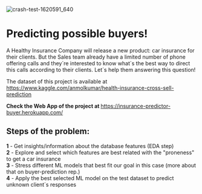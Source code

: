 ![crash-test-1620591_640](https://user-images.githubusercontent.com/73612432/103824033-ea651c00-5051-11eb-9b73-d2191e206b42.jpg)
# Predicting possible buyers!
A Healthy Insurance Company will release a new product: car insurance for their clients. But the Sales team already have a limited number of phone offering calls and they´re interested to know what´s the best way to direct this calls according to their clients. Let´s help them answering this question!

The dataset of this project is available at https://www.kaggle.com/anmolkumar/health-insurance-cross-sell-prediction  

<b>Check the Web App of the project at </b>https://insurance-predictor-buyer.herokuapp.com/

## Steps of the problem:
<b>1</b> - Get insights/information about the database features (EDA step)  
<b>2</b> - Explore and select which features are best related with the "proneness" to get a car insurance  
<b>3</b> - Stress different ML models that best fit our goal in this case (more about that on buyer-prediction rep.)  
<b>4</b> - Apply the best selected ML model on the test dataset to predict unknown client´s responses  
